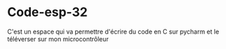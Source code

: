 # Code-esp-32
C'est un espace qui va permettre d'écrire du code en C sur pycharm et le téléverser sur mon microcontrôleur 
